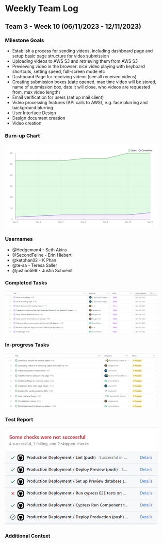 # Weekly Team Log

## Team 3 - Week 10 (06/11/2023 - 12/11/2023)

### Milestone Goals

-   Establish a process for sending videos, including dashboard page and setup basic page structure for video submission
-   Uploading videos to AWS S3 and retrieving them from AWS S3
-   Previewing video in the browser: nice video playing with keyboard shortcuts, setting speed, full-screen mode etc
-   Dashboard Page for receiving videos (see all received videos)
-   Creating submission boxes (date opened, max time video will be stored, name of submission box, date it will close, who videos are requested from, max video length)
-   Email verification for users (set up mail client)
-   Video processing features (API calls to AWS), e.g. face blurring and background blurring
-   User Interface Design
-   Design document creation
-   Video creation

### Burn-up Chart

![burnup-week-10.png](imgs/burnup-week-10.png)

### Usernames

-   @Hedgemon4 - Seth Akins
-   @SecondFeline - Erin Hiebert
-   @ketphan02 - K Phan
-   @te-sa - Teresa Saller
-   @justino599 - Justin Schoenit

### Completed Tasks

![completed-week-10.png](imgs/completed-week-10.png)

### In-progress Tasks

![in-progress-week-10.png](imgs/in-progress-week-10.png)

### Test Report

![github-actions-week-10.png](imgs/github-actions-week-10.png)

### Additional Context
